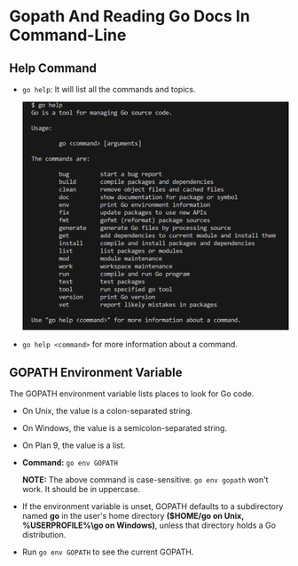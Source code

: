 # Gopath And Reading Go Docs In Command-Line

## Help Command
* `go help`: It will list all the commands and topics.

    ![Alt text](<Screenshot 2024-01-16 120940.png>)
* `go help <command>` for more information about a command.

## GOPATH Environment Variable
The GOPATH environment variable lists places to look for Go code.
* On Unix, the value is a colon-separated string.
* On Windows, the value is a semicolon-separated string.
* On Plan 9, the value is a list.
* **Command:** `go env GOPATH`

    **NOTE:** The above command is case-sensitive. `go env gopath` won't work. It should be in uppercase.

* If the environment variable is unset, GOPATH defaults to a subdirectory named **go** in the user's home directory **($HOME/go on Unix, %USERPROFILE%\go on Windows)**, unless that directory holds a Go distribution.
* Run `go env GOPATH` to see the current GOPATH.